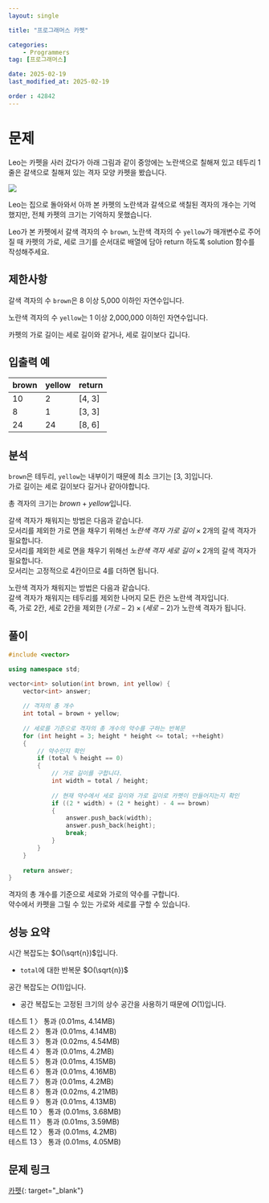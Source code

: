 ```yaml
---
layout: single

title: "프로그래머스 카펫"

categories:
    - Programmers
tag: [프로그래머스]

date: 2025-02-19
last_modified_at: 2025-02-19

order : 42842
---
```


# 문제

Leo는 카펫을 사러 갔다가 아래 그림과 같이 중앙에는 노란색으로 칠해져 있고 테두리 1줄은 갈색으로 칠해져 있는 격자 모양 카펫을 봤습니다.

![](https://grepp-programmers.s3.ap-northeast-2.amazonaws.com/files/production/b1ebb809-f333-4df2-bc81-02682900dc2d/carpet.png)

Leo는 집으로 돌아와서 아까 본 카펫의 노란색과 갈색으로 색칠된 격자의 개수는 기억했지만, 전체 카펫의 크기는 기억하지 못했습니다.

Leo가 본 카펫에서 갈색 격자의 수 `brown`, 노란색 격자의 수 `yellow`가 매개변수로 주어질 때 카펫의 가로, 세로 크기를 순서대로 배열에 담아 return 하도록 solution 함수를 작성해주세요.

## 제한사항

갈색 격자의 수 `brown`은 8 이상 5,000 이하인 자연수입니다.

노란색 격자의 수 `yellow`는 1 이상 2,000,000 이하인 자연수입니다.

카펫의 가로 길이는 세로 길이와 같거나, 세로 길이보다 깁니다.

## 입출력 예

|brown|yellow|return|
|---|---|---|
|10|2|[4, 3]|
|8|1|[3, 3]|
|24|24|[8, 6]|

## 분석

`brown`은 테두리, `yellow`는 내부이기 때문에 최소 크기는 [3, 3]입니다.  
가로 길이는 세로 길이보다 길거나 같아야합니다.

총 격자의 크기는 $brown + yellow$입니다.

갈색 격자가 채워지는 방법은 다음과 같습니다.  
모서리를 제외한 가로 면을 채우기 위해선 $노란색 \ 격자 \ 가로 \ 길이 \times 2$개의 갈색 격자가 필요합니다.  
모서리를 제외한 세로 면을 채우기 위해선 $노란색 \ 격자 \ 세로 \ 길이 \times 2$개의 갈색 격자가 필요합니다.  
모서리는 고정적으로 4칸이므로 4를 더하면 됩니다.

노란색 격자가 채워지는 방법은 다음과 같습니다.  
갈색 격자가 채워지는 테두리를 제외한 나머지 모든 칸은 노란색 격자입니다.  
즉, 가로 2칸, 세로 2칸을 제외한 $(가로 - 2) \times (세로 - 2)$가 노란색 격자가 됩니다.

## 풀이

```cpp
#include <vector>

using namespace std;

vector<int> solution(int brown, int yellow) {
    vector<int> answer;
    
    // 격자의 총 개수
    int total = brown + yellow;
    
    // 세로를 기준으로 격자의 총 개수의 약수를 구하는 반복문
    for (int height = 3; height * height <= total; ++height)
    {
        // 약수인지 확인
        if (total % height == 0)
        {
            // 가로 길이를 구합니다.
            int width = total / height;
            
            // 현재 약수에서 세로 길이와 가로 길이로 카펫이 만들어지는지 확인
            if ((2 * width) + (2 * height) - 4 == brown)
            {
                answer.push_back(width);
                answer.push_back(height);
                break;
            }
        }
    }
    
    return answer;
}
```

격자의 총 개수를 기준으로 세로와 가로의 약수를 구합니다.  
약수에서 카펫을 그릴 수 있는 가로와 세로를 구할 수 있습니다.

## 성능 요약

시간 복잡도는 $O(\sqrt{n})$입니다.

- `total`에 대한 반복문 $O(\sqrt{n})$

공간 복잡도는 $O(1)$입니다.

- 공간 복잡도는 고정된 크기의 상수 공간을 사용하기 때문에 $O(1)$입니다.

테스트 1 〉 통과 (0.01ms, 4.14MB)  
테스트 2 〉 통과 (0.01ms, 4.14MB)  
테스트 3 〉 통과 (0.02ms, 4.54MB)  
테스트 4 〉 통과 (0.01ms, 4.2MB)  
테스트 5 〉 통과 (0.01ms, 4.15MB)  
테스트 6 〉 통과 (0.01ms, 4.16MB)  
테스트 7 〉 통과 (0.01ms, 4.2MB)  
테스트 8 〉 통과 (0.02ms, 4.21MB)  
테스트 9 〉 통과 (0.01ms, 4.13MB)  
테스트 10 〉 통과 (0.01ms, 3.68MB)  
테스트 11 〉 통과 (0.01ms, 3.59MB)  
테스트 12 〉 통과 (0.01ms, 4.2MB)  
테스트 13 〉 통과 (0.01ms, 4.05MB)  

## 문제 링크

[카펫](https://school.programmers.co.kr/learn/courses/30/lessons/42842){: target="_blank"}